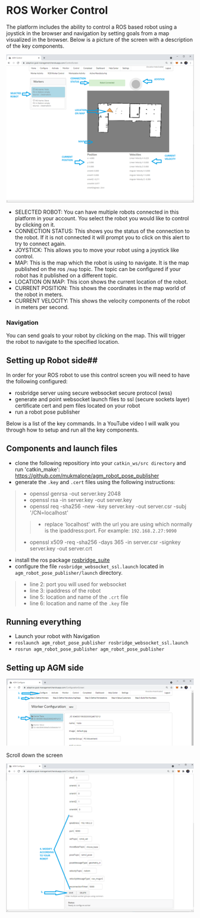 # ROS Worker Control #

The platform includes the ability to control a ROS based robot using a joystick in the browser and navigation by setting goals from a map visualized in the browser.  Below is a picture of the screen with a description of the key components.

![image info](./pictures/ROS_CONTROL_SCREEN.png)

- SELECTED ROBOT: You can have multiple robots connected in this platform in your account.  You select the robot you would like to control by clicking on it.
- CONNECTION STATUS: This shows you the status of the connection to the robot.  If it is not connected it will prompt you to click on this alert to try to connect again.
- JOYSTICK: This allows you to move your robot using a joystick like control.
- MAP: This is the map which the robot is using to navigate.  It is the map published on the ros `/map` topic.  The topic can be configured if your robot has it published on a different topic.
- LOCATION ON MAP: This icon shows the current location of the robot.
- CURRENT POSITION: This shows the coordinates in the map world of the robot in meters.
- CURRENT VELOCITY: This shows the velocity components of the robot in meters per second.

### Navigation ###
You can send goals to your robot by clicking on the map.  This will trigger the robot to navigate to the specified location.

## Setting up Robot side##
In order for your ROS robot to use this control screen you will need to have the following configured:
- rosbridge server using secure websocket secure protocol (wss)
- generate and point websocket launch files to ssl (secure sockets layer) certificate cert and pem files located on your robot
- run a robot pose publisher

Below is a list of the key commands.  In a YouTube video I will walk you through how to setup and run all the key components.

## Components and launch files ##
- clone the following repositiory into your `catkin_ws/src directory` and run 'catkin_make': https://github.com/mukmalone/agm_robot_pose_publisher
- generate the `.key` and `.cert` files using the following instructions:
> - openssl genrsa -out server.key 2048
> - openssl rsa -in server.key -out server.key
> - openssl req -sha256 -new -key server.key -out server.csr -subj '/CN=localhost'
> > - replace 'localhost' with the url you are using which normally is the ipaddress:port.  For example: `192.168.2.27:9090`
> - openssl x509 -req -sha256 -days 365 -in server.csr -signkey server.key -out server.crt
- install the ros package [rosbridge_suite](http://wiki.ros.org/rosbridge_suite#:~:text=At%20its%20core%2C%20rosbridge%20is,and%20handling%20for%20specific%20datatypes.)
- configure the file `rosbridge_websocket_ssl.launch` located in `agm_robot_pose_publisher/launch` directory.
> - line 2: port you will used for websocket
> - line 3: ipaddress of the robot
> - line 5: location and name of the `.crt` file
> - line 6: location and name of the `.key` file

## Running everything ##
- Launch your robot with Navigation
- `roslaunch agm_robot_pose_publisher rosbridge_websocket_ssl.launch`
- `rosrun agm_robot_pose_publisher agm_robot_pose_publisher`

## Setting up AGM side ##
![image info](./pictures/ROS_CONTROL_SCREEN-SELECTWORKER.png)

Scroll down the screen

![image info](./pictures/ROS_CONTROL_SCREEN-MODIFY.png)
